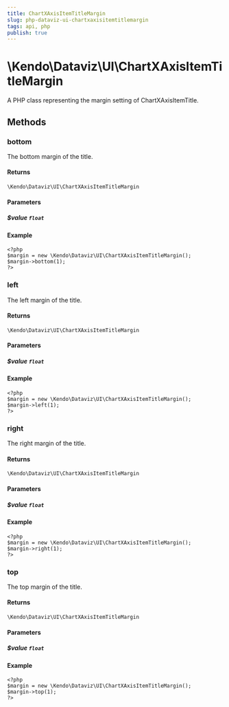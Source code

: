 ```yaml
---
title: ChartXAxisItemTitleMargin
slug: php-dataviz-ui-chartxaxisitemtitlemargin
tags: api, php
publish: true
---
```


# \Kendo\Dataviz\UI\ChartXAxisItemTitleMargin

A PHP class representing the margin setting of ChartXAxisItemTitle.


## Methods

### bottom
The bottom margin of the title.

#### Returns
`\Kendo\Dataviz\UI\ChartXAxisItemTitleMargin`

#### Parameters

##### $value `float`



#### Example 
    <?php
    $margin = new \Kendo\Dataviz\UI\ChartXAxisItemTitleMargin();
    $margin->bottom(1);
    ?>

### left
The left margin of the title.

#### Returns
`\Kendo\Dataviz\UI\ChartXAxisItemTitleMargin`

#### Parameters

##### $value `float`



#### Example 
    <?php
    $margin = new \Kendo\Dataviz\UI\ChartXAxisItemTitleMargin();
    $margin->left(1);
    ?>

### right
The right margin of the title.

#### Returns
`\Kendo\Dataviz\UI\ChartXAxisItemTitleMargin`

#### Parameters

##### $value `float`



#### Example 
    <?php
    $margin = new \Kendo\Dataviz\UI\ChartXAxisItemTitleMargin();
    $margin->right(1);
    ?>

### top
The top margin of the title.

#### Returns
`\Kendo\Dataviz\UI\ChartXAxisItemTitleMargin`

#### Parameters

##### $value `float`



#### Example 
    <?php
    $margin = new \Kendo\Dataviz\UI\ChartXAxisItemTitleMargin();
    $margin->top(1);
    ?>

